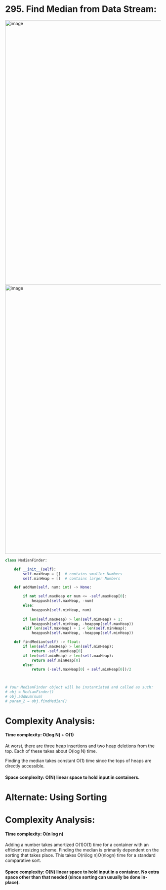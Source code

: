# 295. Find Median from Data Stream:

<img width="857" alt="image" src="https://user-images.githubusercontent.com/35987583/159666138-8a5c7a6d-95be-4974-8509-78da655ed918.png">
<img width="871" alt="image" src="https://user-images.githubusercontent.com/35987583/159666170-cd641c8a-7b95-4111-8fb7-335946a8f615.png">



```python
class MedianFinder:

    def __init__(self):
        self.maxHeap = []  # contains smaller Numbers
        self.minHeap = []  # contains larger Numbers

    def addNum(self, num: int) -> None:

        if not self.maxHeap or num <= -self.maxHeap[0]:
            heappush(self.maxHeap, -num)
        else:
            heappush(self.minHeap, num)
            
        if len(self.maxHeap) > len(self.minHeap) + 1:
            heappush(self.minHeap, -heappop(self.maxHeap))
        elif len(self.maxHeap) + 1 < len(self.minHeap):
            heappush(self.maxHeap, -heappop(self.minHeap))

    def findMedian(self) -> float:
        if len(self.maxHeap) > len(self.minHeap):
            return -self.maxHeap[0]
        if len(self.minHeap) > len(self.maxHeap):
            return self.minHeap[0]
        else:
            return (-self.maxHeap[0] + self.minHeap[0])/2
        


# Your MedianFinder object will be instantiated and called as such:
# obj = MedianFinder()
# obj.addNum(num)
# param_2 = obj.findMedian()
```


# Complexity Analysis:

#### Time complexity: O(log N) + O(1) 

At worst, there are three heap insertions and two heap deletions from the top. Each of these takes about O(log N) time.

Finding the median takes constant O(1) time since the tops of heaps are directly accessible.

#### Space complexity: O(N) linear space to hold input in containers.



# Alternate: Using Sorting


# Complexity Analysis:

#### Time complexity: O(n log n)

Adding a number takes amortized O(1)O(1) time for a container with an efficient resizing scheme.
Finding the median is primarily dependent on the sorting that takes place. This takes O(n\log n)O(nlogn) time for a standard comparative sort.

#### Space complexity: O(N) linear space to hold input in a container. No extra space other than that needed (since sorting can usually be done in-place).
